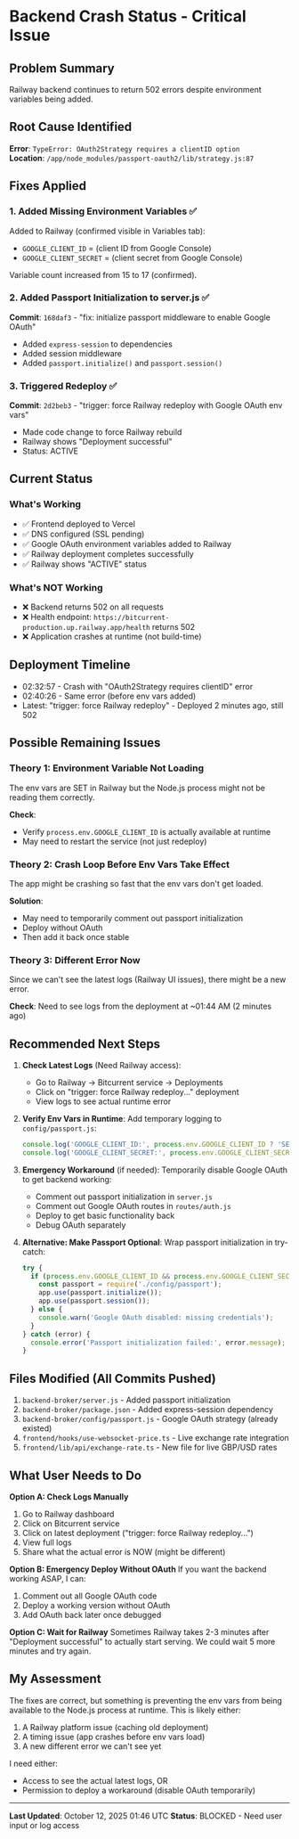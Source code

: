 # Backend Crash Status - Critical Issue

## Problem Summary
Railway backend continues to return 502 errors despite environment variables being added.

## Root Cause Identified
**Error**: `TypeError: OAuth2Strategy requires a clientID option`  
**Location**: `/app/node_modules/passport-oauth2/lib/strategy.js:87`

## Fixes Applied

### 1. Added Missing Environment Variables ✅
Added to Railway (confirmed visible in Variables tab):
- `GOOGLE_CLIENT_ID` = (client ID from Google Console)
- `GOOGLE_CLIENT_SECRET` = (client secret from Google Console)

Variable count increased from 15 to 17 (confirmed).

### 2. Added Passport Initialization to server.js ✅
**Commit**: `168daf3` - "fix: initialize passport middleware to enable Google OAuth"
- Added `express-session` to dependencies
- Added session middleware
- Added `passport.initialize()` and `passport.session()`

### 3. Triggered Redeploy ✅
**Commit**: `2d2beb3` - "trigger: force Railway redeploy with Google OAuth env vars"
- Made code change to force Railway rebuild
- Railway shows "Deployment successful"
- Status: ACTIVE

## Current Status

### What's Working
- ✅ Frontend deployed to Vercel
- ✅ DNS configured (SSL pending)
- ✅ Google OAuth environment variables added to Railway
- ✅ Railway deployment completes successfully
- ✅ Railway shows "ACTIVE" status

### What's NOT Working
- ❌ Backend returns 502 on all requests
- ❌ Health endpoint: `https://bitcurrent-production.up.railway.app/health` returns 502
- ❌ Application crashes at runtime (not build-time)

## Deployment Timeline
- 02:32:57 - Crash with "OAuth2Strategy requires clientID" error
- 02:40:26 - Same error (before env vars added)
- Latest: "trigger: force Railway redeploy" - Deployed 2 minutes ago, still 502

## Possible Remaining Issues

### Theory 1: Environment Variable Not Loading
The env vars are SET in Railway but the Node.js process might not be reading them correctly.

**Check**: 
- Verify `process.env.GOOGLE_CLIENT_ID` is actually available at runtime
- May need to restart the service (not just redeploy)

### Theory 2: Crash Loop Before Env Vars Take Effect
The app might be crashing so fast that the env vars don't get loaded.

**Solution**: 
- May need to temporarily comment out passport initialization
- Deploy without OAuth
- Then add it back once stable

### Theory 3: Different Error Now
Since we can't see the latest logs (Railway UI issues), there might be a new error.

**Check**: Need to see logs from the deployment at ~01:44 AM (2 minutes ago)

## Recommended Next Steps

1. **Check Latest Logs** (Need Railway access):
   - Go to Railway → Bitcurrent service → Deployments
   - Click on "trigger: force Railway redeploy..." deployment
   - View logs to see actual runtime error

2. **Verify Env Vars in Runtime**:
   Add temporary logging to `config/passport.js`:
   ```javascript
   console.log('GOOGLE_CLIENT_ID:', process.env.GOOGLE_CLIENT_ID ? 'SET' : 'NOT SET');
   console.log('GOOGLE_CLIENT_SECRET:', process.env.GOOGLE_CLIENT_SECRET ? 'SET' : 'NOT SET');
   ```

3. **Emergency Workaround** (if needed):
   Temporarily disable Google OAuth to get backend working:
   - Comment out passport initialization in `server.js`
   - Comment out Google OAuth routes in `routes/auth.js`
   - Deploy to get basic functionality back
   - Debug OAuth separately

4. **Alternative: Make Passport Optional**:
   Wrap passport initialization in try-catch:
   ```javascript
   try {
     if (process.env.GOOGLE_CLIENT_ID && process.env.GOOGLE_CLIENT_SECRET) {
       const passport = require('./config/passport');
       app.use(passport.initialize());
       app.use(passport.session());
     } else {
       console.warn('Google OAuth disabled: missing credentials');
     }
   } catch (error) {
     console.error('Passport initialization failed:', error.message);
   }
   ```

## Files Modified (All Commits Pushed)

1. `backend-broker/server.js` - Added passport initialization
2. `backend-broker/package.json` - Added express-session dependency
3. `backend-broker/config/passport.js` - Google OAuth strategy (already existed)
4. `frontend/hooks/use-websocket-price.ts` - Live exchange rate integration
5. `frontend/lib/api/exchange-rate.ts` - New file for live GBP/USD rates

## What User Needs to Do

**Option A: Check Logs Manually**
1. Go to Railway dashboard
2. Click on Bitcurrent service
3. Click on latest deployment ("trigger: force Railway redeploy...")
4. View full logs
5. Share what the actual error is NOW (might be different)

**Option B: Emergency Deploy Without OAuth**
If you want the backend working ASAP, I can:
1. Comment out all Google OAuth code
2. Deploy a working version without OAuth
3. Add OAuth back later once debugged

**Option C: Wait for Railway**
Sometimes Railway takes 2-3 minutes after "Deployment successful" to actually start serving. We could wait 5 more minutes and try again.

## My Assessment

The fixes are correct, but something is preventing the env vars from being available to the Node.js process at runtime. This is likely either:
1. A Railway platform issue (caching old deployment)
2. A timing issue (app crashes before env vars load)
3. A new different error we can't see yet

I need either:
- Access to see the actual latest logs, OR
- Permission to deploy a workaround (disable OAuth temporarily)

---

**Last Updated**: October 12, 2025 01:46 UTC
**Status**: BLOCKED - Need user input or log access

